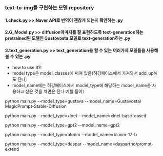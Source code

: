 ### text-to-img를 구현하는 모델 repository

#### 1.check.py >> Naver API로 번역이 괜찮게 되는지 확인하는 .py

#### 2.G_Model.py >> diffusion이미지를 잘 표현하도록 text-generation하는 pretrained된 모델인 Gustovosta 모델로 text-generation하는 .py

#### 3.text_generation.py >> text_generation을 할 수 있는 여러가지 모델들을 사용해 볼 수 있는 .py 
- how to use it?!
- model type은 model_classes에 써져 있음(허깅페이스에서 가져와서 add_up해도 된다)
- model_name에는 허깅페이스에서 model_type에 해당하는 mdoel_name중 사용하고 싶은 것을 치면은 된다 
예를 들어) 
<p> python main.py --model_type=gustava --model_name=Gustavosta/  MagicPrompt-Stable-Diffusion </p>
<p> python main.py --model_type=xlnet --model_name=xlnet-base-cased </p>
<p> python main.py --model_type=gpt2 --model_name=gpt2 </p>
<p> python main.py --model_type=bloom --model_name=bloom-17-b  </p>
<p> python main.py --model_type=daspar --model_name=daspartho/prompt-extend </p>

